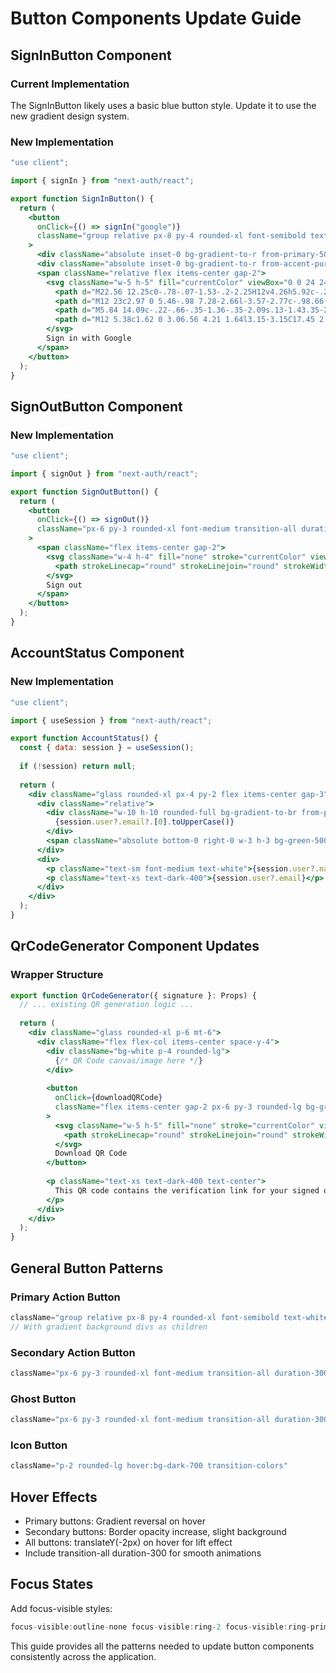 # Button Components Update Guide

## SignInButton Component

### Current Implementation
The SignInButton likely uses a basic blue button style. Update it to use the new gradient design system.

### New Implementation
```jsx
"use client";

import { signIn } from "next-auth/react";

export function SignInButton() {
  return (
    <button
      onClick={() => signIn("google")}
      className="group relative px-8 py-4 rounded-xl font-semibold text-white transition-all duration-300 overflow-hidden"
    >
      <div className="absolute inset-0 bg-gradient-to-r from-primary-500 to-accent-purple opacity-100 group-hover:opacity-90 transition-opacity" />
      <div className="absolute inset-0 bg-gradient-to-r from-accent-purple to-primary-500 opacity-0 group-hover:opacity-100 transition-opacity" />
      <span className="relative flex items-center gap-2">
        <svg className="w-5 h-5" fill="currentColor" viewBox="0 0 24 24">
          <path d="M22.56 12.25c0-.78-.07-1.53-.2-2.25H12v4.26h5.92c-.26 1.37-1.04 2.53-2.21 3.31v2.77h3.57c2.08-1.92 3.28-4.74 3.28-8.09z"/>
          <path d="M12 23c2.97 0 5.46-.98 7.28-2.66l-3.57-2.77c-.98.66-2.23 1.06-3.71 1.06-2.86 0-5.29-1.93-6.16-4.53H2.18v2.84C3.99 20.53 7.7 23 12 23z"/>
          <path d="M5.84 14.09c-.22-.66-.35-1.36-.35-2.09s.13-1.43.35-2.09V7.07H2.18C1.43 8.55 1 10.22 1 12s.43 3.45 1.18 4.93l2.85-2.22.81-.62z"/>
          <path d="M12 5.38c1.62 0 3.06.56 4.21 1.64l3.15-3.15C17.45 2.09 14.97 1 12 1 7.7 1 3.99 3.47 2.18 7.07l3.66 2.84c.87-2.6 3.3-4.53 6.16-4.53z"/>
        </svg>
        Sign in with Google
      </span>
    </button>
  );
}
```

## SignOutButton Component

### New Implementation
```jsx
"use client";

import { signOut } from "next-auth/react";

export function SignOutButton() {
  return (
    <button
      onClick={() => signOut()}
      className="px-6 py-3 rounded-xl font-medium transition-all duration-300 glass border-2 border-dark-600 text-dark-300 hover:border-dark-500 hover:text-white hover:bg-dark-800/50"
    >
      <span className="flex items-center gap-2">
        <svg className="w-4 h-4" fill="none" stroke="currentColor" viewBox="0 0 24 24">
          <path strokeLinecap="round" strokeLinejoin="round" strokeWidth={2} d="M17 16l4-4m0 0l-4-4m4 4H7m6 4v1a3 3 0 01-3 3H6a3 3 0 01-3-3V7a3 3 0 013-3h4a3 3 0 013 3v1" />
        </svg>
        Sign out
      </span>
    </button>
  );
}
```

## AccountStatus Component

### New Implementation
```jsx
"use client";

import { useSession } from "next-auth/react";

export function AccountStatus() {
  const { data: session } = useSession();
  
  if (!session) return null;
  
  return (
    <div className="glass rounded-xl px-4 py-2 flex items-center gap-3">
      <div className="relative">
        <div className="w-10 h-10 rounded-full bg-gradient-to-br from-primary-500 to-accent-purple flex items-center justify-center text-white font-semibold">
          {session.user?.email?.[0].toUpperCase()}
        </div>
        <span className="absolute bottom-0 right-0 w-3 h-3 bg-green-500 border-2 border-dark-950 rounded-full"></span>
      </div>
      <div>
        <p className="text-sm font-medium text-white">{session.user?.name}</p>
        <p className="text-xs text-dark-400">{session.user?.email}</p>
      </div>
    </div>
  );
}
```

## QrCodeGenerator Component Updates

### Wrapper Structure
```jsx
export function QrCodeGenerator({ signature }: Props) {
  // ... existing QR generation logic ...
  
  return (
    <div className="glass rounded-xl p-6 mt-6">
      <div className="flex flex-col items-center space-y-4">
        <div className="bg-white p-4 rounded-lg">
          {/* QR Code canvas/image here */}
        </div>
        
        <button
          onClick={downloadQRCode}
          className="flex items-center gap-2 px-6 py-3 rounded-lg bg-gradient-to-r from-primary-500 to-accent-purple text-white font-medium hover:shadow-lg transition-all duration-300"
        >
          <svg className="w-5 h-5" fill="none" stroke="currentColor" viewBox="0 0 24 24">
            <path strokeLinecap="round" strokeLinejoin="round" strokeWidth={2} d="M12 10v6m0 0l-3-3m3 3l3-3m2 8H7a2 2 0 01-2-2V5a2 2 0 012-2h5.586a1 1 0 01.707.293l5.414 5.414a1 1 0 01.293.707V19a2 2 0 01-2 2z" />
          </svg>
          Download QR Code
        </button>
        
        <p className="text-xs text-dark-400 text-center">
          This QR code contains the verification link for your signed document
        </p>
      </div>
    </div>
  );
}
```

## General Button Patterns

### Primary Action Button
```jsx
className="group relative px-8 py-4 rounded-xl font-semibold text-white transition-all duration-300 overflow-hidden"
// With gradient background divs as children
```

### Secondary Action Button
```jsx
className="px-6 py-3 rounded-xl font-medium transition-all duration-300 glass border-2 border-primary-500/20 text-primary-400 hover:border-primary-500/40 hover:bg-primary-500/10"
```

### Ghost Button
```jsx
className="px-6 py-3 rounded-xl font-medium transition-all duration-300 text-dark-300 hover:text-white hover:bg-dark-800/50"
```

### Icon Button
```jsx
className="p-2 rounded-lg hover:bg-dark-700 transition-colors"
```

## Hover Effects
- Primary buttons: Gradient reversal on hover
- Secondary buttons: Border opacity increase, slight background
- All buttons: translateY(-2px) on hover for lift effect
- Include transition-all duration-300 for smooth animations

## Focus States
Add focus-visible styles:
```jsx
focus-visible:outline-none focus-visible:ring-2 focus-visible:ring-primary-500 focus-visible:ring-offset-2 focus-visible:ring-offset-dark-950
```

This guide provides all the patterns needed to update button components consistently across the application.
